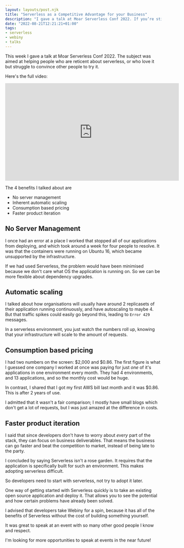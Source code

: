 ```yaml
---
layout: layouts/post.njk
title: "Serverless as a Competitive Advantage for your Business"
description: "I gave a talk at Moar Serverless Conf 2022. If you’re still wondering what Serverless is, or if you’ve got friends and colleagues who are asking you, this talk will highlight some of the benefits."
date: "2022-08-21T12:21:21+01:00"
tags:
- serverless
- webiny
- talks
---
```

This week I gave a talk at Moar Serverless Conf 2022. The subject was aimed at helping people who are reticent about serverless, or who love it but struggle to convince other people to try it.

Here's the full video:

<iframe width="560" height="315" src="https://www.youtube.com/embed/S3fqGuzpgMg" title="YouTube video player" frameborder="0" allow="accelerometer; autoplay; clipboard-write; encrypted-media; gyroscope; picture-in-picture" allowfullscreen></iframe>

The 4 benefits I talked about are

- No server management
- Inherent automatic scaling
- Consumption based pricing
- Faster product iteration

## No Server Management

I once had an error at a place I worked that stopped all of our applications from deploying, and which took around a week for four people to resolve. It was that the containers were running on Ubuntu 16, which became unsupported by the infrastructure.

If we had used Serverless, the problem would have been minimised because we don't care what OS the application is running on. So we can be more flexible about dependency upgrades.

## Automatic scaling

I talked about how organisations will usually have around 2 replicasets of their application running continuously, and have autoscaling to maybe 4. But that traffic spikes could easily go beyond this, leading to `Error 429` messages.

In a serverless environment, you just watch the numbers roll up, knowing that your infrastructure will scale to the amount of requests.

## Consumption based pricing

I had two numbers on the screen: $2,000 and $0.86. The first figure is what I guessed one company I worked at once was paying for just _one_ of it's applications in one environment every month. They had 4 environments, and 13 applications, and so the monthly cost would be huge.

In contrast, I shared that I got my first AWS bill last month and it was $0.86. This is after 2 years of use.

I admitted that it wasn't a fair comparison; I mostly have small blogs which don't get a lot of requests, but I was just amazed at the difference in costs.

## Faster product iteration

I said that since developers don't have to worry about _every_ part of the stack, they can focus on business deliverables. That means the business can go faster and beat the competition to market, instead of being late to the party.

I concluded by saying Serverless isn't a rose garden. It requires that the application is specifically built for such an environment. This makes adopting serverless difficult.

So developers need to start with serverless, not try to adopt it later.

One way of getting started with Serverless quickly is to take an existing open source application and deploy it. That allows you to see the potential and how certain problems have already been solved.

I advised that developers take Webiny for a spin, because it has all of the benefits of Serverless without the cost of building something yourself.

It was great to speak at an event with so many other good people I know and respect.

I'm looking for more opportunities to speak at events in the near future!
